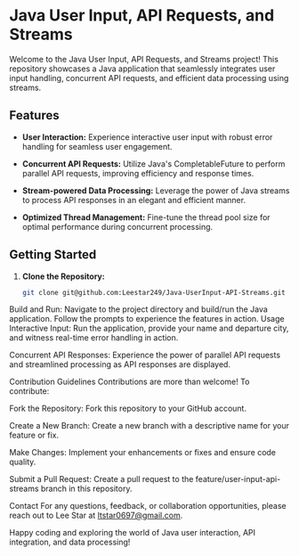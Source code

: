 # Java User Input, API Requests, and Streams



Welcome to the Java User Input, API Requests, and Streams project! This repository showcases a Java application that seamlessly integrates user input handling, concurrent API requests, and efficient data processing using streams.

## Features

- **User Interaction:** Experience interactive user input with robust error handling for seamless user engagement.

- **Concurrent API Requests:** Utilize Java's CompletableFuture to perform parallel API requests, improving efficiency and response times.

- **Stream-powered Data Processing:** Leverage the power of Java streams to process API responses in an elegant and efficient manner.

- **Optimized Thread Management:** Fine-tune the thread pool size for optimal performance during concurrent processing.

## Getting Started

1. **Clone the Repository:**
   ```sh
   git clone git@github.com:Leestar249/Java-UserInput-API-Streams.git
Build and Run:
Navigate to the project directory and build/run the Java application. Follow the prompts to experience the features in action.
Usage
Interactive Input:
Run the application, provide your name and departure city, and witness real-time error handling in action.

Concurrent API Responses:
Experience the power of parallel API requests and streamlined processing as API responses are displayed.

Contribution Guidelines
Contributions are more than welcome! To contribute:

Fork the Repository:
Fork this repository to your GitHub account.

Create a New Branch:
Create a new branch with a descriptive name for your feature or fix.

Make Changes:
Implement your enhancements or fixes and ensure code quality.

Submit a Pull Request:
Create a pull request to the feature/user-input-api-streams branch in this repository.

Contact
For any questions, feedback, or collaboration opportunities, please reach out to Lee Star at ltstar0697@gmail.com.

Happy coding and exploring the world of Java user interaction, API integration, and data processing!
